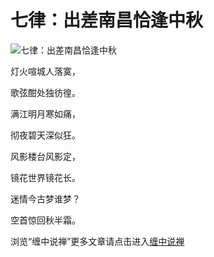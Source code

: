 七律：出差南昌恰逢中秋
====





![七律：出差南昌恰逢中秋](http://simg.sinajs.cn/blog7style/images/common/sg_trans.gif)





灯火喧城人落寞，

歌弦酣处独彷徨。


满江明月寒如痛，

彻夜碧天深似狂。


风影楼台风影定，

镜花世界镜花长。


迷情今古梦谁梦？

空首惊回秋半霜。

浏览“缠中说禅”更多文章请点击进入[缠中说禅](http://blog.sina.com.cn/m/chzhshch)
